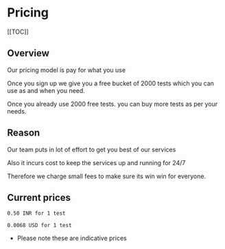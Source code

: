 # Pricing
[[TOC]]


## Overview
<p> Our pricing model is pay for what you use </p>
Once you sign up we give you a  free bucket of 2000 tests which you can use as and when you need.

Once you already use 2000 free tests. you can buy more tests as per your needs.

## Reason
<p> Our team puts in lot of effort to get you best of our services</p>
Also it incurs cost to keep the services up and running for 24/7 </p>
Therefore we charge small fees to make sure its win win for everyone.

## Current prices
 `0.50 INR for 1 test`
 
 `0.0068 USD for 1 test`
 
 * Please note these are indicative prices